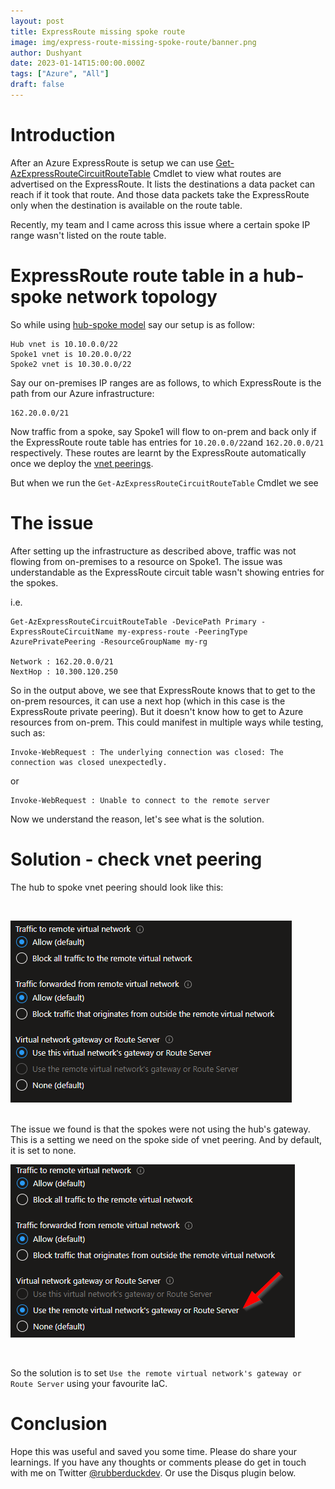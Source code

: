 ```yaml
---
layout: post
title: ExpressRoute missing spoke route
image: img/express-route-missing-spoke-route/banner.png
author: Dushyant
date: 2023-01-14T15:00:00.000Z
tags: ["Azure", "All"]
draft: false
---
```

# Introduction
After an Azure ExpressRoute is setup we can use [Get-AzExpressRouteCircuitRouteTable](https://learn.microsoft.com/en-us/powershell/module/az.network/get-azexpressroutecircuitroutetable) Cmdlet to view what routes are advertised on the ExpressRoute. It lists the destinations a data packet can reach if it took that route. And those data packets take the ExpressRoute only when the destination is available on the route table.

Recently, my team and I came across this issue where a certain spoke IP range wasn't listed on the route table.


# ExpressRoute route table in a hub-spoke network topology

So while using [hub-spoke model](https://docs.microsoft.com/en-us/azure/architecture/reference-architectures/hybrid-networking/hub-spoke?tabs=cli) say our setup is as follow:

```
Hub vnet is 10.10.0.0/22
Spoke1 vnet is 10.20.0.0/22
Spoke2 vnet is 10.30.0.0/22
```

Say our on-premises IP ranges are as follows, to which ExpressRoute is the path from our Azure infrastructure:
```
162.20.0.0/21
```

Now traffic from a spoke, say Spoke1 will flow to on-prem and back only if the ExpressRoute route table has entries for `10.20.0.0/22`and `162.20.0.0/21` respectively. These routes are learnt by the ExpressRoute automatically once we deploy the [vnet peerings](https://learn.microsoft.com/en-us/azure/virtual-network/virtual-network-peering-overview).

But when we run the `Get-AzExpressRouteCircuitRouteTable` Cmdlet we see

# The issue

After setting up the infrastructure as described above, traffic was not flowing from on-premises to a resource on Spoke1. The issue was understandable as the ExpressRoute circuit table wasn't showing entries for the spokes.

i.e.

```
Get-AzExpressRouteCircuitRouteTable -DevicePath Primary -ExpressRouteCircuitName my-express-route -PeeringType AzurePrivatePeering -ResourceGroupName my-rg

Network : 162.20.0.0/21
NextHop : 10.300.120.250

```

So in the output above, we see that ExpressRoute knows that to get to the on-prem resources, it can use a next hop (which in this case is the ExpressRoute private peering). But it doesn't know how to get to Azure resources from on-prem. This could manifest in multiple ways while testing, such as:

```
Invoke-WebRequest : The underlying connection was closed: The connection was closed unexpectedly.
```

or

```
Invoke-WebRequest : Unable to connect to the remote server
```

Now we understand the reason, let's see what is the solution.

# Solution - check vnet peering

The hub to spoke vnet peering should look like this:

<br/>

![hub to spoke vnet peering](./img/express-route-missing-spoke-route/hub-spoke-peering.png)

<br/>
The issue we found is that the spokes were not using the hub's gateway. This is a setting we need on the spoke side of vnet peering. And by default, it is set to none.

<br/>

![spoke to hub vnet peering](./img/express-route-missing-spoke-route/spoke-hub-peering.png)

<br/>

So the solution is to set `Use the remote virtual network's gateway or Route Server` using your favourite IaC.

# Conclusion
Hope this was useful and saved you some time. Please do share your learnings. If you have any thoughts or comments please do get in touch with me on Twitter [@rubberduckdev](https://twitter.com/rubberduckdev). Or use the Disqus plugin below.